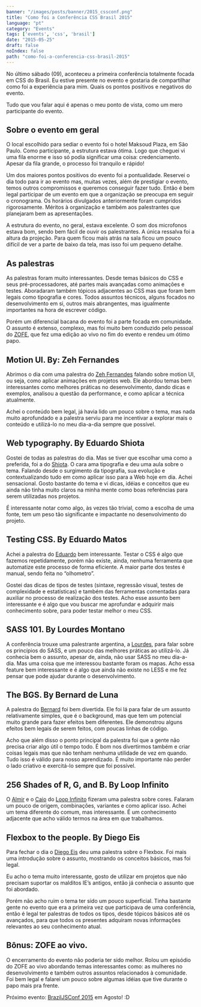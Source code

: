 ```yaml
---
banner: "/images/posts/banner/2015_cssconf.png"
title: "Como foi a Conferência CSS Brasil 2015"
language: "pt"
category: "Events"
tags: ['events', 'css', 'brasil']
date: "2015-05-25"
draft: false
noIndex: false
path: "como-foi-a-conferencia-css-brasil-2015"
---
```


No último sábado (09), aconteceu a primeira conferência totalmente focada em CSS do Brasil. Eu estive presente no evento e gostaria de compartilhar como foi a experiência para mim. Quais os pontos positivos e negativos do evento.

Tudo que vou falar aqui é apenas o meu ponto de vista, como um mero participante do evento.

## Sobre o evento em geral

O local escolhido para sediar o evento foi o hotel Maksoud Plaza, em São Paulo. Como participante, a estrutura estava ótima. Logo que cheguei vi uma fila enorme e isso só podia significar uma coisa: credenciamento. Apesar da fila grande, o processo foi tranquilo e rápido!

Um dos maiores pontos positivos do evento foi a pontualidade. Reservei o dia todo para ir ao evento mas, muitas vezes, além de prestigiar o evento, temos outros compromissos e queremos conseguir fazer tudo. Então é bem legal participar de um evento em que a organização se preocupa em seguir o cronograma. Os horários divulgados anteriormente foram cumpridos rigorosamente. Méritos à organização e também aos palestrantes que planejaram bem as apresentações.

A estrutura do evento, no geral, estava excelente. O som dos microfonos estava bom, sendo bem fácil de ouvir os palestrantes. A única ressalva foi a altura da projeção. Para quem ficou mais atrás na sala ficou um pouco difícil de ver a parte de baixo da tela, mas isso foi um pequeno detalhe.

## As palestras

As palestras foram muito interessantes. Desde temas básicos do CSS e seus pré-processadores, até partes mais avançadas como animações e testes. Aboradaram também tópicos adjacentes ao CSS mas que foram bem legais como tipografia e cores. Todos assuntos técnicos, alguns focados no desenvolvimento em si, outros mais abrangentes, mas igualmente importantes na hora de escrever código.

Porém um diferencial bacana do evento foi a parte focada em comunidade. O assunto é extenso, complexo, mas foi muito bem conduzido pelo pessoal do [ZOFE](http://zofe.com.br/), que fez uma edição ao vivo no fim do evento e rendeu um ótimo papo.

## Motion UI. By: Zeh Fernandes

Abrimos o dia com uma palestra do [Zeh Fernandes](https://twitter.com/zehf) falando sobre motion UI, ou seja, como aplicar animações em projetos web. Ele abordou temas bem interessantes como melhores práticas no desenvolvimento, dando dicas e exemplos, analisou a questão da performance, e como aplicar a técnica atualmente.

Achei o conteúdo bem legal, já havia lido um pouco sobre o tema, mas nada muito aprofundado e a palestra serviu para me incentivar a explorar mais o conteúdo e utilizá-lo no meu dia-a-dia sempre que possível.

## Web typography. By Eduardo Shiota

Gostei de todas as palestras do dia. Mas se tiver que escolhar uma como a preferida, foi a do [Shiota](https://twitter.com/shiota). O cara ama tipografia e deu uma aula sobre o tema. Falando desde o surgimento da tipografia, sua evolução e contextualizando tudo em como aplicar isso para a Web hoje em dia. Achei sensacional. Gosto bastante do tema e vi dicas, idéias e conceitos que eu ainda não tinha muito claros na minha mente como boas referências para serem utilizadas nos projetos.

É interessante notar como algo, às vezes tão trivial, como a escolha de uma fonte, tem um peso tão significante e impactante no desenvolvimento do projeto.

## Testing CSS. By Eduardo Matos

Achei a palestra do [Eduardo](https://twitter.com/eduardojmatos) bem interessante. Testar o CSS é algo que fazemos repetidamente, porém não existe, ainda, nenhuma ferramenta que automatize este processo de forma eficiente. A maior parte dos testes é manual, sendo feita no “olhometro”.

Gostei das dicas de tipos de testes (sintaxe, regressão visual, testes de complexidade e estatísticas) e também das ferramentas comentadas para auxiliar no processo de realização dos testes. Acho esse assunto bem interessante e é algo que vou buscar me aprofundar e adquirir mais conhecimento sobre, para poder testar melhor o meu CSS.

## SASS 101. By Lourdes Montano

A conferência trouxe uma palestrante argentina, a [Lourdes](https://twitter.com/loumontano), para falar sobre os princípios do SASS, e um pouco das melhores práticas ao utilizá-lo. Já conhecia bem o assunto, apesar de, ainda, não usar SASS no meu dia-a-dia. Mas uma coisa que me interessou bastante foram os mapas. Acho essa feature bem interessante e é algo que ainda não existe no LESS e me fez pensar que pode ajudar durante o desenvolvimento.

## The BGS. By Bernard de Luna

A palestra do [Bernard](https://twitter.com/bernarddeluna) foi bem divertida. Ele foi lá para falar de um assunto relativamente simples, que é o background, mas que tem um potencial muito grande para fazer efeitos bem diferentes. Ele demonstrou alguns efeitos bem legais de serem feitos, com poucas linhas de código.

Acho que além disso o ponto principal da palestra foi que a gente não precisa criar algo útil o tempo todo. É bom nos divertirmos também e criar coisas legais mas que não tenham nenhuma utilidade de vez em quando. Tudo isso é válido para nosso aprendizado. É muito importante não perder o lado criativo e exercitá-lo sempre que foi possível.

## 256 Shades of R, G, and B. By Loop Infinito

O [Almir](https://twitter.com/almirfilho) e o [Caio](https://twitter.com/caio_gondim) do [Loop Infinito](http://loopinfinito.com.br/) fizeram uma palestra sobre cores. Falaram um pouco de origem, combinações, variantes e como aplicar isso. Achei um tema diferente do comum, mas interessante. É um conhecimento adjacente que acho válido termos na área em que trabalhamos.

## Flexbox to the people. By Diego Eis

Para fechar o dia o [Diego Eis](https://twitter.com/diegoeis) deu uma palestra sobre o Flexbox. Foi mais uma introdução sobre o assunto, mostrando os conceitos básicos, mas foi legal.

Eu acho o tema muito interessante, gosto de utilizar em projetos que não precisam suportar os malditos IE’s antigos, então já conhecia o assunto que foi abordado.

Porém não acho ruim o tema ter sido um pouco superficial. Tinha bastante gente no evento que era a primeira vez que participava de uma conferência, então é legal ter palestras de todos os tipos, desde tópicos básicos até os avançados, para que todos os presentes adquiram novas informações relevantes ao seu conhecimento atual.

## Bônus: ZOFE ao vivo.

O encerramento do evento não poderia ter sido melhor. Rolou um episódio do ZOFE ao vivo abordando temas interessantes como: as mulheres no desenvolvimento e também outros assuntos relacionados à comunidade. Foi bem legal e falarei um pouco sobre algumas idéias que tive durante o papo mais pra frente.

Próximo evento: [BrazilJSConf 2015](https://braziljs.org/) em Agosto! :D
